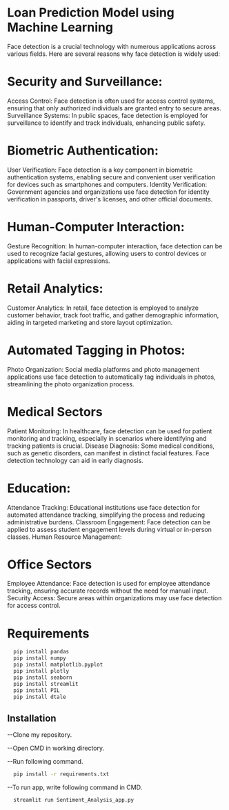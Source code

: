 
# Loan Prediction Model using Machine Learning

Face detection is a crucial technology with numerous applications across various fields. Here are several reasons why face detection is widely used:

# Security and Surveillance:
Access Control: Face detection is often used for access control systems, ensuring that only authorized individuals are granted entry to secure areas.
Surveillance Systems: In public spaces, face detection is employed for surveillance to identify and track individuals, enhancing public safety.

# Biometric Authentication:
User Verification: Face detection is a key component in biometric authentication systems, enabling secure and convenient user verification for devices such as smartphones and computers.
Identity Verification: Government agencies and organizations use face detection for identity verification in passports, driver's licenses, and other official documents.

# Human-Computer Interaction:
Gesture Recognition: In human-computer interaction, face detection can be used to recognize facial gestures, allowing users to control devices or applications with facial expressions.

# Retail Analytics:
Customer Analytics: In retail, face detection is employed to analyze customer behavior, track foot traffic, and gather demographic information, aiding in targeted marketing and store layout optimization.

# Automated Tagging in Photos:
Photo Organization: Social media platforms and photo management applications use face detection to automatically tag individuals in photos, streamlining the photo organization process.

# Medical Sectors
Patient Monitoring: In healthcare, face detection can be used for patient monitoring and tracking, especially in scenarios where identifying and tracking patients is crucial.
Disease Diagnosis: Some medical conditions, such as genetic disorders, can manifest in distinct facial features. Face detection technology can aid in early diagnosis.

# Education:
Attendance Tracking: Educational institutions use face detection for automated attendance tracking, simplifying the process and reducing administrative burdens.
Classroom Engagement: Face detection can be applied to assess student engagement levels during virtual or in-person classes.
Human Resource Management:

# Office Sectors
Employee Attendance: Face detection is used for employee attendance tracking, ensuring accurate records without the need for manual input.
Security Access: Secure areas within organizations may use face detection for access control.

# Requirements
```bash
  pip install pandas
  pip install numpy
  pip install matplotlib.pyplot
  pip install plotly
  pip install seaborn
  pip install streamlit
  pip install PIL
  pip install dtale
```

## Installation

--Clone my repository.

--Open CMD in working directory.

--Run following command.



```bash
  pip install -r requirements.txt

```

--To run app, write following command in CMD.

```bash
  streamlit run Sentiment_Analysis_app.py